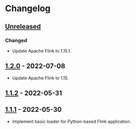 # Changelog

## [Unreleased]

### Changed

- Update Apache Flink to 1.15.1.

## [1.2.0] - 2022-07-08

-   Update Apache Flink to 1.15.

## [1.1.2] - 2022-05-31

## [1.1.1] - 2022-05-30

-   Implement basic loader for Python-based Flink application.

[Unreleased]: https://github.com/getindata/flink-python-loader/compare/1.2.0...HEAD

[1.2.0]: https://github.com/getindata/flink-python-loader/compare/1.1.2...1.2.0

[1.1.2]: https://github.com/getindata/flink-python-loader/compare/1.1.1...1.1.2

[1.1.1]: https://github.com/getindata/flink-python-loader/compare/3d96f04aa22f3dc297da5e4be507bfc8b4963d27...1.1.1
